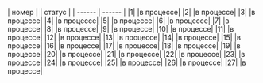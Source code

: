 | номер | | статус |
| ------ | ------ |
|1| |в процессе|
|2| |в процессе|
|3| |в процессе|
|4| |в процессе|
|5| |в процессе|
|6| |в процессе|
|7| |в процессе|
|8| |в процессе|
|9| |в процессе|
|10| |в процессе|
|11| |в процессе|
|12| |в процессе|
|13| |в процессе|
|14| |в процессе|
|15| |в процессе|
|16| |в процессе|
|17| |в процессе|
|18| |в процессе|
|19| |в процессе|
|20| |в процессе|
|21| |в процессе|
|22| |в процессе|
|23| |в процессе|
|24| |в процессе|
|25| |в процессе|
|26| |в процессе|
|27| |в процессе|
